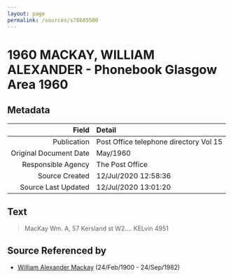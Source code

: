```yaml
---
layout: page
permalink: /sources/s78685500
---
```


# 1960 MACKAY, WILLIAM ALEXANDER - Phonebook Glasgow Area 1960

## Metadata
Field | Detail
---:|:---
Publication | Post Office telephone directory Vol 15
Original Document Date | May/1960
Responsible Agency | The Post Office
Source Created | 12/Jul/2020 12:58:36
Source Last Updated | 12/Jul/2020 13:01:20

## Text

> MacKay Wm. A, 57 Kersland st W2.... KELvin 4951
>

## Source Referenced by

* [William Alexander Mackay](../people/@9383584@-william-alexander-mackay-b1900-2-24-d1982-9-24.md) (24/Feb/1900 - 24/Sep/1982)
